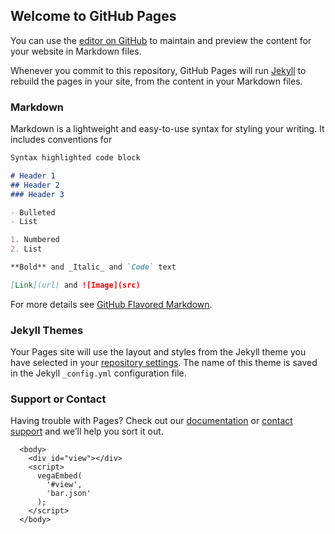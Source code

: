 ## Welcome to GitHub Pages

You can use the [editor on GitHub](https://github.com/astjalves/astjalves.github.io/edit/main/README.md) to maintain and preview the content for your website in Markdown files.

Whenever you commit to this repository, GitHub Pages will run [Jekyll](https://jekyllrb.com/) to rebuild the pages in your site, from the content in your Markdown files.

### Markdown

Markdown is a lightweight and easy-to-use syntax for styling your writing. It includes conventions for

```markdown
Syntax highlighted code block

# Header 1
## Header 2
### Header 3

- Bulleted
- List

1. Numbered
2. List

**Bold** and _Italic_ and `Code` text

[Link](url) and ![Image](src)
```

For more details see [GitHub Flavored Markdown](https://guides.github.com/features/mastering-markdown/).

### Jekyll Themes

Your Pages site will use the layout and styles from the Jekyll theme you have selected in your [repository settings](https://github.com/astjalves/astjalves.github.io/settings). The name of this theme is saved in the Jekyll `_config.yml` configuration file.

### Support or Contact

Having trouble with Pages? Check out our [documentation](https://docs.github.com/categories/github-pages-basics/) or [contact support](https://support.github.com/contact) and we’ll help you sort it out.

<html>
    <head>
        <script src="https://cdn.jsdelivr.net/npm/vega@5"></script>
        <script src="https://cdn.jsdelivr.net/npm/vega-lite@4"></script>
        <script src="https://cdn.jsdelivr.net/npm/vega-embed@6"></script>
      </head>

      <body>
        <div id="view"></div>
        <script>
          vegaEmbed(
            '#view',
            'bar.json'
          );
        </script>
      </body>
</html>
